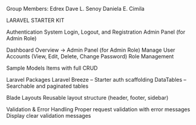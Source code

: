Group Members:
Edrex Dave L. Senoy
Daniela E. Cimila

LARAVEL STARTER KIT

Authentication System
    Login, Logout, and Registration
    Admin Panel (for Admin Role)

Dashboard Overview -> Admin Panel (for Admin Role)
    Manage User Accounts (View, Edit, Delete, Change Password)
    Role Management

Sample Models
    Items with full CRUD 

Laravel Packages
    Laravel Breeze – Starter auth scaffolding
    DataTables – Searchable and paginated tables

Blade Layouts
    Reusable layout structure (header, footer, sidebar)

Validation & Error Handling
    Proper request validation with error messages
    Display clear validation messages  